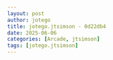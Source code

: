 ```yaml
---
layout: post
author: jotego
title: jotego.jtsimson - 0d22db4
date: 2025-06-06
categories: [Arcade, jtsimson]
tags: [jotego.jtsimson]
---
```


